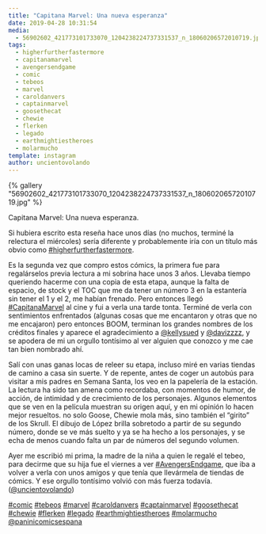 ```yaml
---
title: "Capitana Marvel: Una nueva esperanza"
date: 2019-04-28 10:31:54
media: 
  - 56902602_421773101733070_1204238224737331537_n_18060206572010719.jpg
tags: 
  - higherfurtherfastermore
  - capitanamarvel
  - avengersendgame
  - comic
  - tebeos
  - marvel
  - caroldanvers
  - captainmarvel
  - goosethecat
  - chewie
  - flerken
  - legado
  - earthmightiestheroes
  - molarmucho
template: instagram
author: uncientovolando
---
```


{% gallery "56902602_421773101733070_1204238224737331537_n_18060206572010719.jpg" %}

Capitana Marvel: Una nueva esperanza.

Si hubiera escrito esta reseña hace unos días (no muchos, terminé la relectura el miércoles) sería diferente y probablemente iría con un título más obvio como [#higherfurtherfastermore](/tags/higherfurtherfastermore).

Es la segunda vez que compro estos cómics, la primera fue para regalárselos previa lectura a mi sobrina hace unos 3 años. Llevaba tiempo queriendo hacerme con una copia de esta etapa, aunque la falta de espacio, de stock y el TOC que me da tener un número 3 en la estantería sin tener el 1 y el 2, me habían frenado.
Pero entonces llegó [#CapitanaMarvel](/tags/capitanamarvel) al cine y fui a verla una tarde tonta. Terminé de verla con sentimientos enfrentados (algunas cosas que me encantaron y otras que no me encajaron) pero entonces BOOM, terminan los grandes nombres de los créditos finales y aparece el agradecimiento a [@kellysued](https://instagram.com/kellysued) y [@davizzzz](https://instagram.com/davizzzz), y se apodera de mi un orgullo tontísimo al ver alguien que conozco y me cae tan bien nombrado ahí.

Salí con unas ganas locas de releer su etapa, incluso miré en varias tiendas de camino a casa sin suerte. Y de repente, antes de coger un autobús para visitar a mis padres en Semana Santa, los veo en la papelería de la estación. La lectura ha sido tan amena como recordaba, con momentos de humor, de acción, de intimidad y de crecimiento de los personajes. Algunos elementos que se ven en la película muestran su origen aquí, y en mi opinión lo hacen mejor resueltos. no solo Goose, Chewie mola más, sino también el “girito” de los Skrull. El dibujo de López brilla sobretodo a partir de su segundo número, donde se ve más suelto y ya se ha hecho a los personajes, y se echa de menos cuando falta un par de números del segundo volumen.

Ayer me escribió mi prima, la madre de la niña a quien le regalé el tebeo, para decirme que su hija fue el viernes a ver [#AvengersEndgame](/tags/avengersendgame), que iba a volver a verla con unos amigos y que tenía que llevármela de tiendas de cómics. Y ese orgullo tontísimo volvió con más fuerza todavía. ([@uncientovolando](https://instagram.com/uncientovolando))

[#comic](/tags/comic) [#tebeos](/tags/tebeos) [#marvel](/tags/marvel) [#caroldanvers](/tags/caroldanvers) [#captainmarvel](/tags/captainmarvel) [#goosethecat](/tags/goosethecat) [#chewie](/tags/chewie) [#flerken](/tags/flerken) [#legado](/tags/legado) [#earthmightiestheroes](/tags/earthmightiestheroes) [#molarmucho](/tags/molarmucho) [@paninicomicsespana](https://instagram.com/paninicomicsespana)
